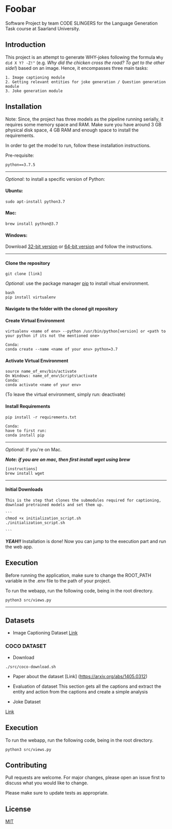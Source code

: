 # Foobar

Software Project by team CODE SLINGERS for the Language Generation Task course at Saarland University.

## Introduction

This project is an attempt to generate WHY-jokes following the formula ```Why did X Y? -Z!"``` (e.g. _Why did the chicken cross the road? To get to the other side!_) based on an image. Hence, it encompasses three main tasks:

    1. Image captioning module
    2. Getting relevant entities for joke generation / Question generation module
    3. Joke generation module


## Installation

Note: Since, the project has three models as the pipeline running serially, it requires some memory space and RAM. Make sure you have around 3 GB physical disk space, 4 GB RAM and enough space to install the requirements. 

In order to get the model to run, follow these installation instructions.


<!-- ### Requirements -->
Pre-requisite:

    python==3.7.5

---
_Optional_: to install a specific version of Python:

#### Ubuntu:

    sudo apt-install python3.7


#### Mac:

    brew install python@3.7


#### Windows:
Download [32-bit version](https://www.python.org/ftp/python/3.7.5/python-3.7.5.exe) or [64-bit version](https://www.python.org/ftp/python/3.7.5/python-3.7.5-amd64.exe) and follow the instructions.


---
#### Clone the repository

    git clone [link]

_Optional_: use the package manager [pip](https://pip.pypa.io/en/stable/) to install vitual environment.

    bash
    pip install virtualenv
    
    
    
#### Navigate to the folder with the cloned git repository

#### Create Virtual Environment

    virtualenv <name of env> --python /usr/bin/python[version] or <path to your python if its not the mentioned one>
    
    Conda:
    conda create --name <name of your env> python=3.7

#### Activate Virtual Environment

    source name_of_env/bin/activate
    On Windows: name_of_env\Scripts\activate
    Conda:
    conda activate <name of your env>

(To leave the virtual environment, simply run: deactivate)

#### Install Requirements

    pip install -r requirements.txt
        
    Conda:
    have to first run:
    conda install pip



---

_Optional_: If you're on Mac.  

***Note: if you are on mac, then first install wget using brew***  

    [instructions]
    brew install wget

---

#### Initial Downloads
    This is the step that clones the submodules required for captioning, download pretrained models and set them up.
    
    ```
    chmod +x initialization_script.sh
    ./initialization_script.sh
    
    ```


**_YEAH!!_** Installation is done! Now you can jump to the execution part and run the web app.


## Execution
Before running the application, make sure to change the ROOT_PATH variable in the .env file to the path of your project.

To run the webapp, run the following code, being in the root directory.

    python3 src/views.py



---


## Datasets

- Image Captioning Dataset
[Link](https://paperswithcode.com/datasets)

### COCO DATASET
- Download

```
./src/coco-download.sh

```
- Paper about the dataset
[Link] (https://arxiv.org/abs/1405.0312)

- Evaluation of dataset
This section gets all the captions and extract the entity and action from the captions and create a simple analysis

- Joke Dataset

 [Link](https://www.kaggle.com/abhinavmoudgil95/short-jokes)


## Execution
To run the webapp, run the following code, being in the root directory.

```
python3 src/views.py

```

## Contributing
Pull requests are welcome. For major changes, please open an issue first to discuss what you would like to change.

Please make sure to update tests as appropriate.

## License
[MIT](https://choosealicense.com/licenses/mit/)
